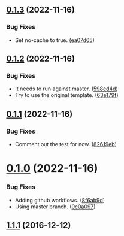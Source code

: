 ## [0.1.3](https://github.com/polinchw/go-hello/compare/v0.1.2...v0.1.3) (2022-11-16)


### Bug Fixes

* Set no-cache to true. ([ea07d65](https://github.com/polinchw/go-hello/commit/ea07d6573a5cbc3c24d2f385add64c2f6c350ab5))



## [0.1.2](https://github.com/polinchw/go-hello/compare/v0.1.1...v0.1.2) (2022-11-16)


### Bug Fixes

* It needs to run against master. ([598ed4d](https://github.com/polinchw/go-hello/commit/598ed4d9d2d45796f349a7f91959eeabceb49682))
* Try to use the original template. ([63e179f](https://github.com/polinchw/go-hello/commit/63e179fc423dc848ce557f5cb6a8c52d1aacedd5))



## [0.1.1](https://github.com/polinchw/go-hello/compare/v0.1.0...v0.1.1) (2022-11-16)


### Bug Fixes

* Comment out the test for now. ([82619eb](https://github.com/polinchw/go-hello/commit/82619eb6a15751aa1274ee3e5ea9a565b91f32ee))



# [0.1.0](https://github.com/polinchw/go-hello/compare/v1.1.1...v0.1.0) (2022-11-16)


### Bug Fixes

* Adding github workflows. ([8f6ab9d](https://github.com/polinchw/go-hello/commit/8f6ab9d665a666a5916c244c3f7fd90b9af1cb6a))
* Using master branch. ([0c0a097](https://github.com/polinchw/go-hello/commit/0c0a0970bd7b70735a2fd9d029f775599bf54b66))



## [1.1.1](https://github.com/polinchw/go-hello/compare/v1.1.0...v1.1.1) (2016-12-12)



